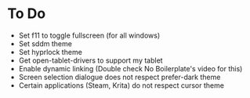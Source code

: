 # To Do

- Set f11 to toggle fullscreen (for all windows)
- Set sddm theme
- Set hyprlock theme
- Get open-tablet-drivers to support my tablet
- Enable dynamic linking (Double check No Boilerplate's video for this)
- Screen selection dialogue does not respect prefer-dark theme
- Certain applications (Steam, Krita) do not respect cursor theme